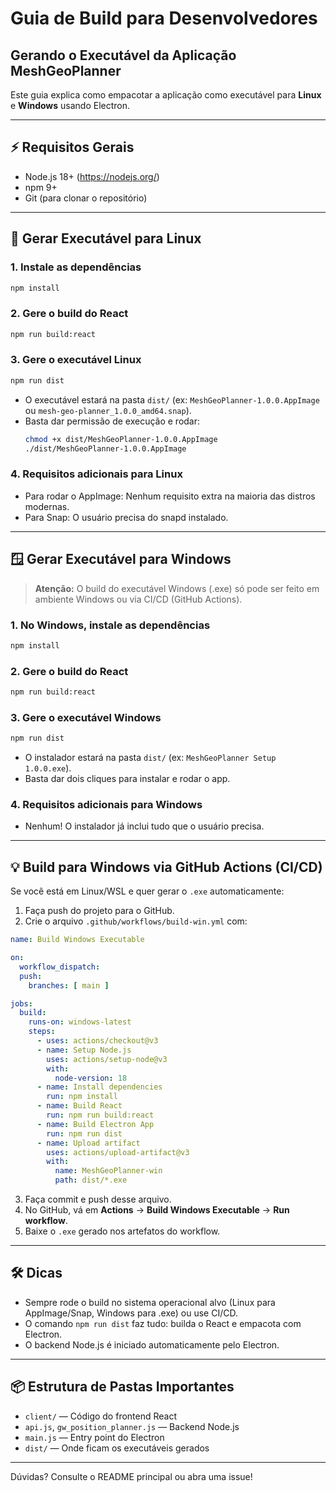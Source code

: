 # Guia de Build para Desenvolvedores

## Gerando o Executável da Aplicação MeshGeoPlanner

Este guia explica como empacotar a aplicação como executável para **Linux** e **Windows** usando Electron.

---

## ⚡ Requisitos Gerais

- Node.js 18+ (https://nodejs.org/)
- npm 9+
- Git (para clonar o repositório)

---

## 🐧 Gerar Executável para **Linux**

### 1. Instale as dependências
```bash
npm install
```

### 2. Gere o build do React
```bash
npm run build:react
```

### 3. Gere o executável Linux
```bash
npm run dist
```

- O executável estará na pasta `dist/` (ex: `MeshGeoPlanner-1.0.0.AppImage` ou `mesh-geo-planner_1.0.0_amd64.snap`).
- Basta dar permissão de execução e rodar:
  ```bash
  chmod +x dist/MeshGeoPlanner-1.0.0.AppImage
  ./dist/MeshGeoPlanner-1.0.0.AppImage
  ```

### 4. Requisitos adicionais para Linux
- Para rodar o AppImage: Nenhum requisito extra na maioria das distros modernas.
- Para Snap: O usuário precisa do snapd instalado.

---

## 🪟 Gerar Executável para **Windows**

> **Atenção:** O build do executável Windows (.exe) só pode ser feito em ambiente Windows ou via CI/CD (GitHub Actions).

### 1. No Windows, instale as dependências
```sh
npm install
```

### 2. Gere o build do React
```sh
npm run build:react
```

### 3. Gere o executável Windows
```sh
npm run dist
```

- O instalador estará na pasta `dist/` (ex: `MeshGeoPlanner Setup 1.0.0.exe`).
- Basta dar dois cliques para instalar e rodar o app.

### 4. Requisitos adicionais para Windows
- Nenhum! O instalador já inclui tudo que o usuário precisa.

---

## 💡 Build para Windows via GitHub Actions (CI/CD)

Se você está em Linux/WSL e quer gerar o `.exe` automaticamente:

1. Faça push do projeto para o GitHub.
2. Crie o arquivo `.github/workflows/build-win.yml` com:

```yaml
name: Build Windows Executable

on:
  workflow_dispatch:
  push:
    branches: [ main ]

jobs:
  build:
    runs-on: windows-latest
    steps:
      - uses: actions/checkout@v3
      - name: Setup Node.js
        uses: actions/setup-node@v3
        with:
          node-version: 18
      - name: Install dependencies
        run: npm install
      - name: Build React
        run: npm run build:react
      - name: Build Electron App
        run: npm run dist
      - name: Upload artifact
        uses: actions/upload-artifact@v3
        with:
          name: MeshGeoPlanner-win
          path: dist/*.exe
```

3. Faça commit e push desse arquivo.
4. No GitHub, vá em **Actions** → **Build Windows Executable** → **Run workflow**.
5. Baixe o `.exe` gerado nos artefatos do workflow.

---

## 🛠️ Dicas
- Sempre rode o build no sistema operacional alvo (Linux para AppImage/Snap, Windows para .exe) ou use CI/CD.
- O comando `npm run dist` faz tudo: builda o React e empacota com Electron.
- O backend Node.js é iniciado automaticamente pelo Electron.

---

## 📦 Estrutura de Pastas Importantes
- `client/` — Código do frontend React
- `api.js`, `gw_position_planner.js` — Backend Node.js
- `main.js` — Entry point do Electron
- `dist/` — Onde ficam os executáveis gerados

---

Dúvidas? Consulte o README principal ou abra uma issue! 